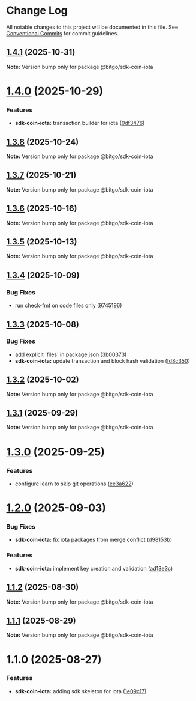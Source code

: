# Change Log

All notable changes to this project will be documented in this file.
See [Conventional Commits](https://conventionalcommits.org) for commit guidelines.

## [1.4.1](https://github.com/BitGo/BitGoJS/compare/@bitgo/sdk-coin-iota@1.4.0...@bitgo/sdk-coin-iota@1.4.1) (2025-10-31)

**Note:** Version bump only for package @bitgo/sdk-coin-iota





# [1.4.0](https://github.com/BitGo/BitGoJS/compare/@bitgo/sdk-coin-iota@1.3.8...@bitgo/sdk-coin-iota@1.4.0) (2025-10-29)


### Features

* **sdk-coin-iota:** transaction builder for iota ([0df3476](https://github.com/BitGo/BitGoJS/commit/0df3476fffd4d5abc1e116090a98be1150a46ba6))





## [1.3.8](https://github.com/BitGo/BitGoJS/compare/@bitgo/sdk-coin-iota@1.3.7...@bitgo/sdk-coin-iota@1.3.8) (2025-10-24)

**Note:** Version bump only for package @bitgo/sdk-coin-iota





## [1.3.7](https://github.com/BitGo/BitGoJS/compare/@bitgo/sdk-coin-iota@1.3.6...@bitgo/sdk-coin-iota@1.3.7) (2025-10-21)

**Note:** Version bump only for package @bitgo/sdk-coin-iota





## [1.3.6](https://github.com/BitGo/BitGoJS/compare/@bitgo/sdk-coin-iota@1.3.5...@bitgo/sdk-coin-iota@1.3.6) (2025-10-16)

**Note:** Version bump only for package @bitgo/sdk-coin-iota





## [1.3.5](https://github.com/BitGo/BitGoJS/compare/@bitgo/sdk-coin-iota@1.3.4...@bitgo/sdk-coin-iota@1.3.5) (2025-10-13)

**Note:** Version bump only for package @bitgo/sdk-coin-iota





## [1.3.4](https://github.com/BitGo/BitGoJS/compare/@bitgo/sdk-coin-iota@1.3.3...@bitgo/sdk-coin-iota@1.3.4) (2025-10-09)


### Bug Fixes

* run check-fmt on code files only ([9745196](https://github.com/BitGo/BitGoJS/commit/9745196b02b9678c740d290a4638ceb153a8fd75))





## [1.3.3](https://github.com/BitGo/BitGoJS/compare/@bitgo/sdk-coin-iota@1.3.2...@bitgo/sdk-coin-iota@1.3.3) (2025-10-08)


### Bug Fixes

* add explicit 'files' in package json ([3b00373](https://github.com/BitGo/BitGoJS/commit/3b0037396f6ac16bb9380bd85bf37f2b133068f4))
* **sdk-coin-iota:** update transaction and block hash validation ([fd8c350](https://github.com/BitGo/BitGoJS/commit/fd8c350c95df7e517d0622f90823abdff699d8a4))





## [1.3.2](https://github.com/BitGo/BitGoJS/compare/@bitgo/sdk-coin-iota@1.3.1...@bitgo/sdk-coin-iota@1.3.2) (2025-10-02)

**Note:** Version bump only for package @bitgo/sdk-coin-iota

## [1.3.1](https://github.com/BitGo/BitGoJS/compare/@bitgo/sdk-coin-iota@1.3.0...@bitgo/sdk-coin-iota@1.3.1) (2025-09-29)

**Note:** Version bump only for package @bitgo/sdk-coin-iota

# [1.3.0](https://github.com/BitGo/BitGoJS/compare/@bitgo/sdk-coin-iota@1.2.0...@bitgo/sdk-coin-iota@1.3.0) (2025-09-25)

### Features

- configure learn to skip git operations ([ee3a622](https://github.com/BitGo/BitGoJS/commit/ee3a6220496476aa7f4545b5f4a9a3bf97d9bdb9))

# [1.2.0](https://github.com/BitGo/BitGoJS/compare/@bitgo/sdk-coin-iota@1.1.2...@bitgo/sdk-coin-iota@1.2.0) (2025-09-03)

### Bug Fixes

- **sdk-coin-iota:** fix iota packages from merge conflict ([d98153b](https://github.com/BitGo/BitGoJS/commit/d98153bbcaacbfdaa3faf86c78ea2b97349f6ffa))

### Features

- **sdk-coin-iota:** implement key creation and validation ([ad13e3c](https://github.com/BitGo/BitGoJS/commit/ad13e3c4e37546390b81aeeafb4d062d9a3ef137))

## [1.1.2](https://github.com/BitGo/BitGoJS/compare/@bitgo/sdk-coin-iota@1.1.1...@bitgo/sdk-coin-iota@1.1.2) (2025-08-30)

**Note:** Version bump only for package @bitgo/sdk-coin-iota

## [1.1.1](https://github.com/BitGo/BitGoJS/compare/@bitgo/sdk-coin-iota@1.1.0...@bitgo/sdk-coin-iota@1.1.1) (2025-08-29)

**Note:** Version bump only for package @bitgo/sdk-coin-iota

# 1.1.0 (2025-08-27)

### Features

- **sdk-coin-iota:** adding sdk skeleton for iota ([1e09c17](https://github.com/BitGo/BitGoJS/commit/1e09c177d19c5a9cc0f1e20fbeb5da1a6a6580de))
